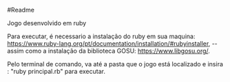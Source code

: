 #Readme

Jogo desenvolvido em ruby

Para executar, é necessario a instalação do ruby em sua maquina: https://www.ruby-lang.org/pt/documentation/installation/#rubyinstaller, --assim como a instalação da biblioteca GOSU: https://www.libgosu.org/.

Pelo terminal de comando, va até a pasta que o jogo está localizado e insira : "ruby principal.rb" para executar.
